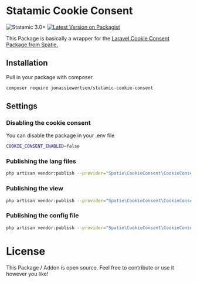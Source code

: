 # Statamic Cookie Consent
![Statamic 3.0+](https://img.shields.io/badge/Statamic-3.0+-FF269E?style=for-the-badge&link=https://statamic.com)
[![Latest Version on Packagist](https://img.shields.io/packagist/v/jonassiewertsen/statamic-cookie-consent.svg?style=for-the-badge)](https://packagist.org/packages/jonassiewertsen/statamic-cookie-consent)

This Package is basically a wrapper for the [Laravel Cookie Consent Package from Spatie.](https://github.com/spatie/laravel-cookie-consent)

## Installation
Pull in your package with composer
```bash
composer require jonassiewertsen/statamic-cookie-consent
```

## Settings
### Disabling the cookie consent
You can disable the package in your .env file
```bash
COOKIE_CONSENT_ENABLED=false
```

### Publishing the lang files
```bash
php artisan vendor:publish --provider="Spatie\CookieConsent\CookieConsentServiceProvider" --tag="lang"
```
### Publishing the view
```bash
php artisan vendor:publish --provider="Spatie\CookieConsent\CookieConsentServiceProvider" --tag="views"
```

### Publishing the config file
```bash 
php artisan vendor:publish --provider="Spatie\CookieConsent\CookieConsentServiceProvider" --tag="config"
```

# License 

This Package / Addon is open source. Feel free to contribute or use it however you like!